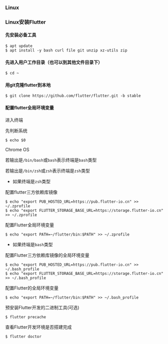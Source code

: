 ### Linux

### Linux安装Flutter

#### 先安装必备工具

```
$ apt update
$ apt install -y bash curl file git unzip xz-utils zip
```

#### 先进入用户工作目录（也可以到其他文件目录下）

```
$ cd ~
```

#### 用git克隆flutter到本地

```
$ git clone https://github.com/flutter/flutter.git -b stable
```

#### 配置flutter全局环境变量

进入终端

先判断系统
```
$ echo $0
```

Chrome OS

若输出是`/bin/bash`或`bash`表示终端是`bash`类型

若输出是`/bin/zsh`或`zsh`表示终端是`zsh`类型

- 如果终端是`zsh`类型

配置flutter三方依赖库镜像

```
$ echo "export PUB_HOSTED_URL=https://pub.flutter-io.cn" >> ~/.zprofile
$ echo "export FLUTTER_STORAGE_BASE_URL=https://storage.flutter-io.cn" >> ~/.zprofile
```

配置Flutter全局环境变量

```
$ echo "export PATH=~/flutter/bin:$PATH" >> ~/.zprofile
```

- 如果终端是`bash`类型

配置Flutter三方依赖库镜像的全局环境变量

```
$ echo "export PUB_HOSTED_URL=https://pub.flutter-io.cn" >> ~/.bash_profile
$ echo "export FLUTTER_STORAGE_BASE_URL=https://storage.flutter-io.cn" >> ~/.bash_profile
```

配置Flutter的全局环境变量

```
$ echo "export PATH=~/flutter/bin:$PATH" >> ~/.bash_profile
```

预安装Flutter开发的二进制工具(可选)

```
$ flutter precache
```

查看Flutter开发环境是否搭建完成


```
$ flutter doctor
```
